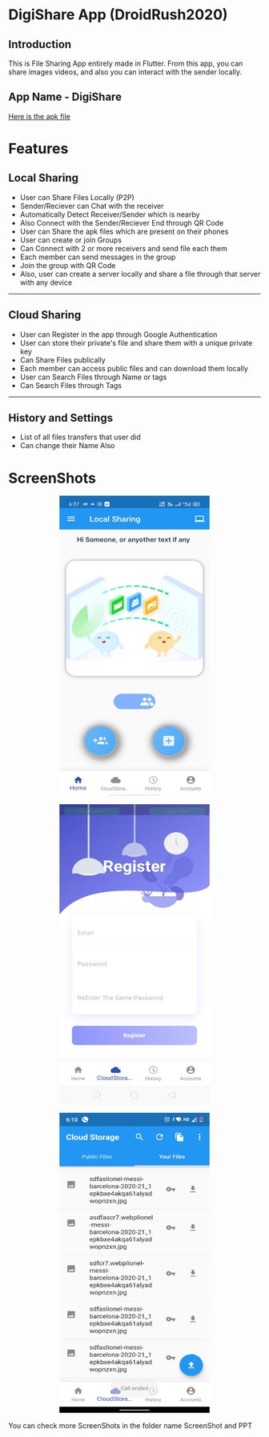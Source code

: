 # DigiShare App (DroidRush2020) 

## Introduction
This is File Sharing App entirely made in Flutter. From this app, you can share images videos, and also you can interact with the sender locally.
## App Name - DigiShare
[Here is the apk file](https://drive.google.com/file/d/1YK2_U5laS_G2JmUauaxUYZJzTEUQJWAz/view?usp=sharing)
# Features

## Local Sharing

* User can Share Files Locally (P2P)
* Sender/Reciever can Chat with the receiver
* Automatically Detect Receiver/Sender which is nearby
* Also Connect with the Sender/Reciever End through QR Code
* User can Share the apk files which are present on their phones
* User can create or join Groups
* Can Connect with 2 or more receivers and send file each them
* Each member can send messages in the group 
* Join the group with QR Code
* Also, user can create a server locally and share a file through that server with any device
---
## Cloud Sharing

* User can Register in the app through Google Authentication
* User can store their private's file and share them with a unique private key
* Can Share Files publically
* Each member can access public files and can download them locally 
* User can Search Files through Name or tags
* Can Search Files through Tags

---
## History and Settings
* List of all files transfers that user did
* Can change their Name Also

# ScreenShots 

<p align="center"><img src="https://github.com/mds10/Cross-Platform-File-Sharing-App/blob/main/ScreenShots%20and%20PPT/Local%20Sharing%20Screen.jpeg" alt="Local Sharing " width="300" height="600"></p>
<p align="center"><img src="https://github.com/mds10/Cross-Platform-File-Sharing-App/blob/main/ScreenShots%20and%20PPT/Register%20Page%20Screen.jpeg" alt="Local Sharing " width="300" height="600"></p>
<p align="center"><img src="https://github.com/mds10/Cross-Platform-File-Sharing-App/blob/main/ScreenShots%20and%20PPT/User%20Files%20Screen.jpeg" alt="Local Sharing " width="300" height="600"></p>

You can check more ScreenShots in the folder name ScreenShot and PPT
